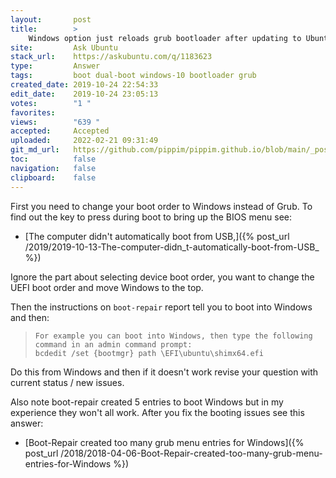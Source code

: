 ```yaml
---
layout:       post
title:        >
    Windows option just reloads grub bootloader after updating to Ubuntu 19.10
site:         Ask Ubuntu
stack_url:    https://askubuntu.com/q/1183623
type:         Answer
tags:         boot dual-boot windows-10 bootloader grub
created_date: 2019-10-24 22:54:33
edit_date:    2019-10-24 23:05:13
votes:        "1 "
favorites:    
views:        "639 "
accepted:     Accepted
uploaded:     2022-02-21 09:31:49
git_md_url:   https://github.com/pippim/pippim.github.io/blob/main/_posts/2019/2019-10-24-Windows-option-just-reloads-grub-bootloader-after-updating-to-Ubuntu-19.10.md
toc:          false
navigation:   false
clipboard:    false
---
```


First you need to change your boot order to Windows instead of Grub. To find out the key to press during boot to bring up the BIOS menu see:

- [The computer didn't automatically boot from USB,]({% post_url /2019/2019-10-13-The-computer-didn_t-automatically-boot-from-USB_ %})

Ignore the part about selecting device boot order, you want to change the UEFI boot order and move Windows to the top.

Then the instructions on `boot-repair` report tell you to boot into Windows and then:

>     For example you can boot into Windows, then type the following command in an admin command prompt:  
>     bcdedit /set {bootmgr} path \EFI\ubuntu\shimx64.efi  

Do this from Windows and then if it doesn't work revise your question with current status / new issues.

Also note boot-repair created 5 entries to boot Windows but in my experience they won't all work. After you fix the booting issues see this answer:

- [Boot-Repair created too many grub menu entries for Windows]({% post_url /2018/2018-04-06-Boot-Repair-created-too-many-grub-menu-entries-for-Windows %})
